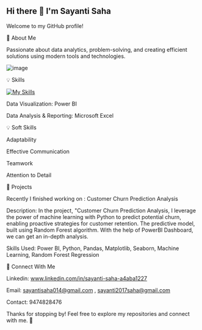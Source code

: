 ## Hi there 👋 I'm Sayanti Saha

Welcome to my GitHub profile! 

🤖 About Me

Passionate about data analytics, problem-solving, and creating efficient solutions using modern tools and technologies.

![image](https://github.com/user-attachments/assets/c172336c-75f1-42aa-b385-d74234bf5f2c)

💡 Skills

[![My Skills](https://skillicons.dev/icons?i=mysql,py)](https://skillicons.dev)

Data Visualization: Power BI

Data Analysis & Reporting: Microsoft Excel

💡 Soft Skills

Adaptability

Effective Communication

Teamwork

Attention to Detail

🔧 Projects

Recently I finished working on : Customer Churn Prediction Analysis

Description: In the project, "Customer Churn Prediction Analysis, I leverage the power of machine learning with Python to predict potential churn, enabling proactive strategies for customer retention. The predictive model, built using Random Forest algorithm. With the help of PowerBI Dashboard, we can get an in-depth analysis.

Skills Used: Power BI, Python, Pandas, Matplotlib, Seaborn, Machine Learning, Random Forest Regression

🔗 Connect With Me

Linkedin: www.linkedin.com/in/sayanti-saha-a4aba1227

Email: sayantisaha014@gmail.com , sayanti2017saha@gmail.com

Contact: 9474828476

Thanks for stopping by! Feel free to explore my repositories and connect with me. 🚀
